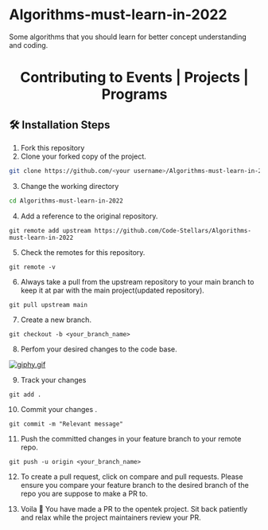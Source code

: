# Algorithms-must-learn-in-2022
Some algorithms that you should learn for better concept understanding and coding.

<h1 align="center">Contributing to Events | Projects | Programs</h1>

## 🛠️ Installation Steps

1. Fork this repository
2. Clone your forked copy of the project.

```bash
git clone https://github.com/<your username>/Algorithms-must-learn-in-2022.git
```

3. Change the working directory

```bash
cd Algorithms-must-learn-in-2022
```

4. Add a reference to the original repository.

```
git remote add upstream https://github.com/Code-Stellars/Algorithms-must-learn-in-2022
```

5. Check the remotes for this repository.

```
git remote -v
```

6. Always take a pull from the upstream repository to your main branch to keep it at par with the main project(updated repository).

```
git pull upstream main
```

7. Create a new branch.

```
git checkout -b <your_branch_name>
```

8. Perfom your desired changes to the code base.

[![giphy.gif](https://i.postimg.cc/Fs75yYVT/giphy.gif)](https://postimg.cc/jL0FKd9f)

9. Track your changes

```
git add .
```

10. Commit your changes .

```
git commit -m "Relevant message"
```

11. Push the committed changes in your feature branch to your remote repo.

```
git push -u origin <your_branch_name>

```

12. To create a pull request, click on compare and pull requests. Please ensure you compare your feature branch to the desired branch of the repo you are suppose to make a PR to.

13. Voila 🎉 You have made a PR to the opentek project. Sit back patiently and relax while the project maintainers review your PR.
